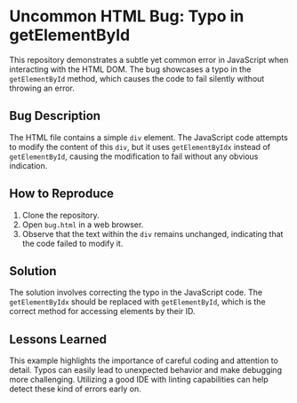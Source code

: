 # Uncommon HTML Bug: Typo in getElementById

This repository demonstrates a subtle yet common error in JavaScript when interacting with the HTML DOM. The bug showcases a typo in the `getElementById` method, which causes the code to fail silently without throwing an error.

## Bug Description

The HTML file contains a simple `div` element. The JavaScript code attempts to modify the content of this `div`, but it uses `getElementByIdx` instead of `getElementById`, causing the modification to fail without any obvious indication.

## How to Reproduce

1. Clone the repository.
2. Open `bug.html` in a web browser.
3. Observe that the text within the `div` remains unchanged, indicating that the code failed to modify it.

## Solution

The solution involves correcting the typo in the JavaScript code. The `getElementByIdx` should be replaced with `getElementById`, which is the correct method for accessing elements by their ID.

## Lessons Learned

This example highlights the importance of careful coding and attention to detail. Typos can easily lead to unexpected behavior and make debugging more challenging. Utilizing a good IDE with linting capabilities can help detect these kind of errors early on.